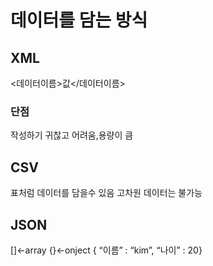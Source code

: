 # 데이터를 담는 방식
## XML
<데이터이름>값</데이터이름>
### 단점
작성하기 귀찮고 어려움,용량이 큼
## CSV
표처럼 데이터를 담을수 있음
고차원 데이터는 불가능
## JSON
[]←array
{}←onject
{ “이름” : “kim”, “나이” : 20}